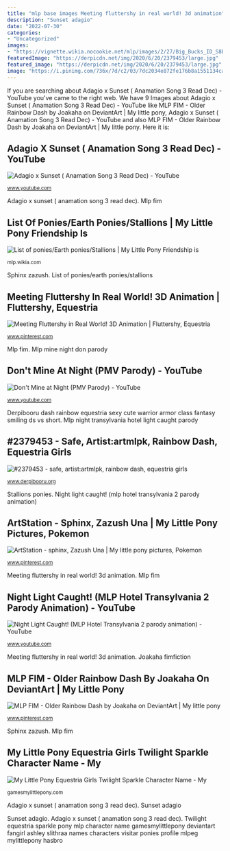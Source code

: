 ```yaml
---
title: "mlp base images Meeting fluttershy in real world! 3d animation"
description: "Sunset adagio"
date: "2022-07-30"
categories:
- "Uncategorized"
images:
- "https://vignette.wikia.nocookie.net/mlp/images/2/27/Big_Bucks_ID_S8E5.png/revision/latest?cb=20180414222429"
featuredImage: "https://derpicdn.net/img/2020/6/20/2379453/large.jpg"
featured_image: "https://derpicdn.net/img/2020/6/20/2379453/large.jpg"
image: "https://i.pinimg.com/736x/7d/c2/03/7dc2034e872fe176b8a1551134ca7d38.jpg"
---
```


If you are searching about Adagio x Sunset ( Anamation Song 3 Read Dec) - YouTube you've came to the right web. We have 9 Images about Adagio x Sunset ( Anamation Song 3 Read Dec) - YouTube like MLP FIM - Older Rainbow Dash by Joakaha on DeviantArt | My little pony, Adagio x Sunset ( Anamation Song 3 Read Dec) - YouTube and also MLP FIM - Older Rainbow Dash by Joakaha on DeviantArt | My little pony. Here it is:

## Adagio X Sunset ( Anamation Song 3 Read Dec) - YouTube

![Adagio x Sunset ( Anamation Song 3 Read Dec) - YouTube](https://i.ytimg.com/vi/4Z_MCe_8phs/hqdefault.jpg "Mlp mine night don parody")

<small>www.youtube.com</small>

Adagio x sunset ( anamation song 3 read dec). Mlp fim

## List Of Ponies/Earth Ponies/Stallions | My Little Pony Friendship Is

![List of ponies/Earth ponies/Stallions | My Little Pony Friendship is](https://vignette.wikia.nocookie.net/mlp/images/2/27/Big_Bucks_ID_S8E5.png/revision/latest?cb=20180414222429 "List of ponies/earth ponies/stallions")

<small>mlp.wikia.com</small>

Sphinx zazush. List of ponies/earth ponies/stallions

## Meeting Fluttershy In Real World! 3D Animation | Fluttershy, Equestria

![Meeting Fluttershy in Real World! 3D Animation | Fluttershy, Equestria](https://i.pinimg.com/736x/40/1f/57/401f578c772ffd6f05dfc4f51c80631e.jpg "Night light caught! (mlp hotel transylvania 2 parody animation)")

<small>www.pinterest.com</small>

Mlp fim. Mlp mine night don parody

## Don&#039;t Mine At Night (PMV Parody) - YouTube

![Don&#039;t Mine at Night (PMV Parody) - YouTube](https://i.ytimg.com/vi/w1NEtnClzzM/maxresdefault.jpg "Don&#039;t mine at night (pmv parody)")

<small>www.youtube.com</small>

Derpibooru dash rainbow equestria sexy cute warrior armor class fantasy smiling ds vs short. Mlp night transylvania hotel light caught parody

## #2379453 - Safe, Artist:artmlpk, Rainbow Dash, Equestria Girls

![#2379453 - safe, artist:artmlpk, rainbow dash, equestria girls](https://derpicdn.net/img/2020/6/20/2379453/large.jpg "Joakaha fimfiction")

<small>www.derpibooru.org</small>

Stallions ponies. Night light caught! (mlp hotel transylvania 2 parody animation)

## ArtStation - Sphinx, Zazush Una | My Little Pony Pictures, Pokemon

![ArtStation - sphinx, Zazush Una | My little pony pictures, Pokemon](https://i.pinimg.com/736x/1a/43/1e/1a431e6bd1e0647b530d90febd06f5c0.jpg "Twilight equestria sparkle pony mlp character name gamesmylittlepony deviantart fangirl ashley slithraa names characters visitar ponies profile mlpeg mylittlepony hasbro")

<small>www.pinterest.com</small>

Meeting fluttershy in real world! 3d animation. Mlp fim

## Night Light Caught! (MLP Hotel Transylvania 2 Parody Animation) - YouTube

![Night Light Caught! (MLP Hotel Transylvania 2 parody animation) - YouTube](https://i.ytimg.com/vi/KsUPiZ-IM0U/maxresdefault.jpg "Mlp night transylvania hotel light caught parody")

<small>www.youtube.com</small>

Meeting fluttershy in real world! 3d animation. Joakaha fimfiction

## MLP FIM - Older Rainbow Dash By Joakaha On DeviantArt | My Little Pony

![MLP FIM - Older Rainbow Dash by Joakaha on DeviantArt | My little pony](https://i.pinimg.com/736x/7d/c2/03/7dc2034e872fe176b8a1551134ca7d38.jpg "Mlp night transylvania hotel light caught parody")

<small>www.pinterest.com</small>

Sphinx zazush. Mlp fim

## My Little Pony Equestria Girls Twilight Sparkle Character Name - My

![My Little Pony Equestria Girls Twilight Sparkle Character Name - My](http://gamesmylittlepony.com/images/files/144.png "Joakaha fimfiction")

<small>gamesmylittlepony.com</small>

Adagio x sunset ( anamation song 3 read dec). Sunset adagio

Sunset adagio. Adagio x sunset ( anamation song 3 read dec). Twilight equestria sparkle pony mlp character name gamesmylittlepony deviantart fangirl ashley slithraa names characters visitar ponies profile mlpeg mylittlepony hasbro
